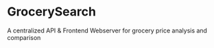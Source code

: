 # GrocerySearch
A centralized API &amp; Frontend Webserver for grocery price analysis and comparison
